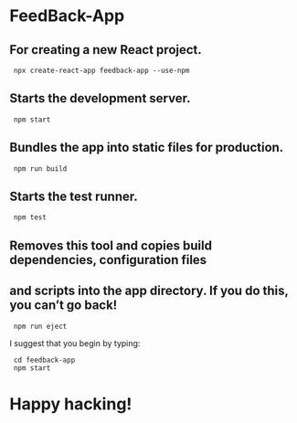# FeedBack-App

  ##  For creating a new React project.
     npx create-react-app feedback-app --use-npm
     

   
  ## Starts the development server.
     npm start
    
  ## Bundles the app into static files for production.
     npm run build
   
  ##  Starts the test runner.
     npm test
  
 ##   Removes this tool and copies build dependencies, configuration files
 ##     and scripts into the app directory. If you do this, you can’t go back!
     npm run eject


I suggest that you begin by typing:

     cd feedback-app
     npm start

# Happy hacking!
